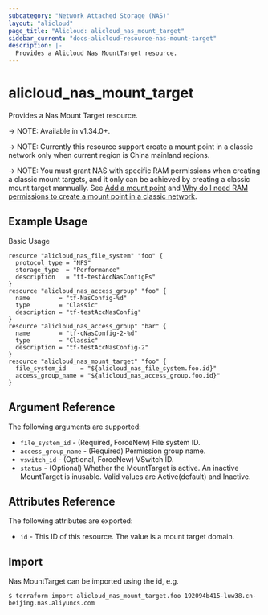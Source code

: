 ```yaml
---
subcategory: "Network Attached Storage (NAS)"
layout: "alicloud"
page_title: "Alicloud: alicloud_nas_mount_target"
sidebar_current: "docs-alicloud-resource-nas-mount-target"
description: |-
  Provides a Alicloud Nas MountTarget resource.
---
```


# alicloud\_nas_mount_target

Provides a Nas Mount Target resource.

-> NOTE: Available in v1.34.0+.

-> NOTE: Currently this resource support create a mount point in a classic network only when current region is China mainland regions.

-> NOTE: You must grant NAS with specific RAM permissions when creating a classic mount targets,
and it only can be achieved by creating a classic mount target mannually.
See [Add a mount point](https://www.alibabacloud.com/help/doc-detail/60431.htm) and [Why do I need RAM permissions to create a mount point in a classic network](https://www.alibabacloud.com/help/faq-detail/42176.htm).

## Example Usage

Basic Usage

```
resource "alicloud_nas_file_system" "foo" {
  protocol_type = "NFS"
  storage_type  = "Performance"
  description   = "tf-testAccNasConfigFs"
}
resource "alicloud_nas_access_group" "foo" {
  name        = "tf-NasConfig-%d"
  type        = "Classic"
  description = "tf-testAccNasConfig"
}
resource "alicloud_nas_access_group" "bar" {
  name        = "tf-cNasConfig-2-%d"
  type        = "Classic"
  description = "tf-testAccNasConfig-2"
}
resource "alicloud_nas_mount_target" "foo" {
  file_system_id    = "${alicloud_nas_file_system.foo.id}"
  access_group_name = "${alicloud_nas_access_group.foo.id}"
}
```

## Argument Reference

The following arguments are supported:

* `file_system_id` - (Required, ForceNew) File system ID.
* `access_group_name` - (Required) Permission group name.
* `vswitch_id` - (Optional, ForceNew) VSwitch ID.
* `status` - (Optional) Whether the MountTarget is active. An inactive MountTarget is inusable. Valid values are Active(default) and Inactive.

## Attributes Reference

The following attributes are exported:

* `id`  - This ID of this resource. The value is a mount target domain.

## Import

Nas MountTarget  can be imported using the id, e.g.

```
$ terraform import alicloud_nas_mount_target.foo 192094b415-luw38.cn-beijing.nas.aliyuncs.com
```
